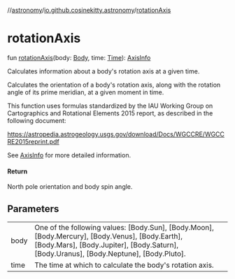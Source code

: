 //[astronomy](../../index.md)/[io.github.cosinekitty.astronomy](index.md)/[rotationAxis](rotation-axis.md)

# rotationAxis

fun [rotationAxis](rotation-axis.md)(body: [Body](-body/index.md), time: [Time](-time/index.md)): [AxisInfo](-axis-info/index.md)

Calculates information about a body's rotation axis at a given time.

Calculates the orientation of a body's rotation axis, along with the rotation angle of its prime meridian, at a given moment in time.

This function uses formulas standardized by the IAU Working Group on Cartographics and Rotational Elements 2015 report, as described in the following document:

https://astropedia.astrogeology.usgs.gov/download/Docs/WGCCRE/WGCCRE2015reprint.pdf

See [AxisInfo](-axis-info/index.md) for more detailed information.

#### Return

North pole orientation and body spin angle.

## Parameters

| | |
|---|---|
| body | One of the following values:     [Body.Sun], [Body.Moon], [Body.Mercury], [Body.Venus], [Body.Earth], [Body.Mars],     [Body.Jupiter], [Body.Saturn], [Body.Uranus], [Body.Neptune], [Body.Pluto]. |
| time | The time at which to calculate the body's rotation axis. |
